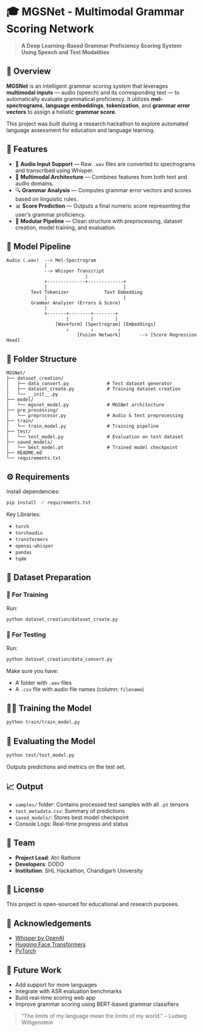 # 🎓 MGSNet - Multimodal Grammar Scoring Network

> **A Deep Learning-Based Grammar Proficiency Scoring System Using Speech and Text Modalities**

## 📌 Overview

**MGSNet** is an intelligent grammar scoring system that leverages **multimodal inputs** — audio (speech) and its corresponding text — to automatically evaluate grammatical proficiency. It utilizes **mel-spectrograms**, **language embeddings**, **tokenization**, and **grammar error vectors** to assign a holistic **grammar score**.

This project was built during a research hackathon to explore automated language assessment for education and language learning.

## 🚀 Features

- 🎤 **Audio Input Support** — Raw `.wav` files are converted to spectrograms and transcribed using Whisper.
- 🧠 **Multimodal Architecture** — Combines features from both text and audio domains.
- 🔍 **Grammar Analysis** — Computes grammar error vectors and scores based on linguistic rules.
- 📊 **Score Prediction** — Outputs a final numeric score representing the user's grammar proficiency.
- 🧱 **Modular Pipeline** — Clean structure with preprocessing, dataset creation, model training, and evaluation.

## 🧠 Model Pipeline

```
Audio (.wav)  --> Mel-Spectrogram
              |
              --> Whisper Transcript
                             |
              +--------------+-------------+
              |                            |
         Text Tokenizer             Text Embedding
              |                            |
         Grammar Analyzer (Errors & Score)
              |
              +-------+--------+--------+
                      |        |        |
                  [Waveform] [Spectrogram] [Embeddings]
                      ↓        ↓         ↓
                          [Fusion Network]       --> [Score Regression Head]
```

## 📁 Folder Structure

```
MGSNet/
├── dataset_creation/
│   ├── data_convert.py              # Test dataset generator
│   ├── dataset_create.py            # Training dataset creation
│   └── __init__.py
├── model/
│   └── mgsnet_model.py              # MGSNet architecture
├── pre_processing/
│   └── preprocesor.py               # Audio & text preprocessing
├── train/
│   └── train_model.py               # Training pipeline
├── test/
│   └── test_model.py                # Evaluation on test dataset
├── saved_models/
│   └── best_model.pt                # Trained model checkpoint
├── README.md
└── requirements.txt
```

## ⚙️ Requirements

Install dependencies:

```bash
pip install -r requirements.txt
```

Key Libraries:
- `torch`
- `torchaudio`
- `transformers`
- `openai-whisper`
- `pandas`
- `tqdm`

## 🧪 Dataset Preparation

### 🔹 For Training
Run:
```bash
python dataset_creation/dataset_create.py
```

### 🔹 For Testing
Run:
```bash
python dataset_creation/data_convert.py
```

Make sure you have:
- A folder with `.wav` files
- A `.csv` file with audio file names (column: `filename`)

## 🏋️‍♂️ Training the Model

```bash
python train/train_model.py
```

## 🎯 Evaluating the Model

```bash
python test/test_model.py
```

Outputs predictions and metrics on the test set.

## 📈 Output

- `samples/` folder: Contains processed test samples with all `.pt` tensors
- `test_metadata.csv`: Summary of predictions
- `saved_models/`: Stores best model checkpoint
- Console Logs: Real-time progress and status

## 👥 Team

- **Project Lead**: Atri Rathore
- **Developers**: DODO
- **Institution**: SHL Hackathon, Chandigarh University

## 📄 License

This project is open-sourced for educational and research purposes.

## 💬 Acknowledgements

- [Whisper by OpenAI](https://github.com/openai/whisper)
- [Hugging Face Transformers](https://huggingface.co)
- [PyTorch](https://pytorch.org)

## 🌟 Future Work

- Add support for more languages
- Integrate with ASR evaluation benchmarks
- Build real-time scoring web app
- Improve grammar scoring using BERT-based grammar classifiers

> "The limits of my language mean the limits of my world." – Ludwig Wittgenstein
